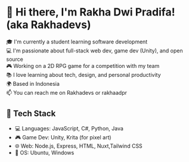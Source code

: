 # 👋 Hi there, I'm Rakha Dwi Pradifa! (aka Rakhadevs)

🎓 I'm currently a student learning software development  
💻 I'm passionate about full-stack web dev, game dev (Unity), and open source  
🎮 Working on a 2D RPG game for a competition with my team  
📚 I love learning about tech, design, and personal productivity  
🌍 Based in Indonesia  
📫 You can reach me on Rakhadevs or rakhaadpr

## 🔧 Tech Stack
- 💻 Languages: JavaScript, C#, Python, Java
- 🎮 Game Dev: Unity, Krita (for pixel art)
- 🌐 Web: Node.js, Express, HTML, Nuxt,Tailwind CSS
- 🐧 OS: Ubuntu, Windows
